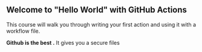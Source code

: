 ## Welcome to "Hello World" with GitHub Actions

This course will walk you through writing your first action and using it with a workflow file. 

**Github is the best .**
It gives you a secure files
